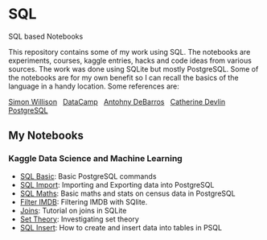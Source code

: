 # SQL
SQL based Notebooks

This repository contains some of my work using SQL.  The notebooks are experiments, 
courses, kaggle entries, hacks and code ideas from various sources.  The work was done using SQLite but mostly PostgreSQL.  Some of the notebooks are for my own benefit so I can recall the basics of the language in a handy location.  Some references are:

[Simon Willison](https://github.com/simonw/csvs-to-sqlite) &nbsp;
[DataCamp](https://www.datacamp.com/) &nbsp;
[Antohny DeBarros](https://nostarch.com/practicalSQL) &nbsp; 
[Catherine Devlin](https://github.com/catherinedevlin/ipython-sql) &nbsp; 
[PostgreSQL](http://www.postgresqltutorial.com/) &nbsp;

## My Notebooks

### Kaggle Data Science and Machine Learning

* [SQL Basic](https://github.com/riched158/SQL/blob/master/SQL1.ipynb): Basic PostgreSQL commands
* [SQL Import](https://github.com/riched158/SQL/blob/master/SQL2.ipynb): Importing and Exporting data into PostgreSQL
* [SQL Maths](https://github.com/riched158/SQL/blob/master/SQL3.ipynb): Basic maths and stats on census data in PostgreSQL
* [Filter IMDB](https://github.com/riched158/SQL/blob/master/SQLFiltering.ipynb): Filtering IMDB with SQlite.
* [Joins](https://github.com/riched158/SQL/blob/master/SQLJoins.ipynb): Tutorial on joins in SQLite
* [Set Theory](https://github.com/riched158/SQL/blob/master/SQLSetTheory.ipynb): Investigating set theory
* [SQL Insert](https://github.com/riched158/SQL/blob/master/SQL_Exploratory_Insert.ipynb):  How to create and insert data into tables in PSQL

